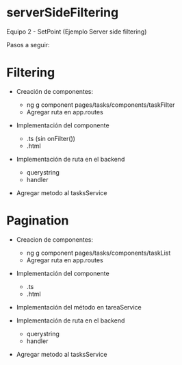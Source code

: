 # serverSideFiltering
Equipo 2 - SetPoint (Ejemplo Server side filtering)

Pasos a seguir:
# Filtering
- Creación de componentes:
    - ng g component pages/tasks/components/taskFilter
    - Agregar ruta en app.routes

- Implementación del componente
    - .ts (sin onFilter())
    - .html

- Implementación de ruta en el backend
    - querystring
    - handler

- Agregar metodo al tasksService

# Pagination
- Creacion de componentes:
    - ng g component pages/tasks/components/taskList
    - Agregar ruta en app.routes

- Implementación del componente
    - .ts
    - .html

- Implementación del método en tareaService

- Implementación de ruta en el backend
    - querystring
    - handler

- Agregar metodo al tasksService

